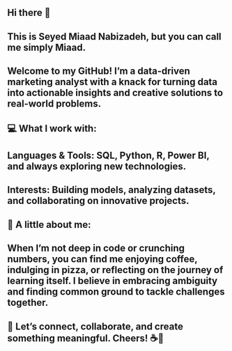 ## Hi there 👋
## This is Seyed Miaad Nabizadeh, but you can call me simply Miaad.
## Welcome to my GitHub! I’m a data-driven marketing analyst with a knack for turning data into actionable insights and creative solutions to real-world problems.

## 💻 What I work with:

## Languages & Tools: SQL, Python, R, Power BI, and always exploring new technologies.
## Interests: Building models, analyzing datasets, and collaborating on innovative projects.
## 🌟 A little about me:
## When I’m not deep in code or crunching numbers, you can find me enjoying coffee, indulging in pizza, or reflecting on the journey of learning itself. I believe in embracing ambiguity and finding common ground to tackle challenges together.

## 🤝 Let’s connect, collaborate, and create something meaningful. Cheers! ☕🍕
<!--
**miaadnbz/miaadnbz** is a ✨ _special_ ✨ repository because its `README.md` (this file) appears on your GitHub profile.

Here are some ideas to get you started:

- 🔭 I’m currently working on ...
- 🌱 I’m currently learning ...
- 👯 I’m looking to collaborate on ...
- 🤔 I’m looking for help with ...
- 💬 Ask me about ...
- 📫 How to reach me: ...
- 😄 Pronouns: ...
- ⚡ Fun fact: ...
-->
